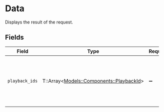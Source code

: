 # Data

Displays the result of the request.


## Fields

| Field                                                                         | Type                                                                          | Required                                                                      | Description                                                                   |
| ----------------------------------------------------------------------------- | ----------------------------------------------------------------------------- | ----------------------------------------------------------------------------- | ----------------------------------------------------------------------------- |
| `playback_ids`                                                                | T::Array<[Models::Components::PlaybackId](../../models/shared/playbackid.md)> | :heavy_minus_sign:                                                            | A collection of Playback ID objects utilized for crafting HLS playback URLs.  |
